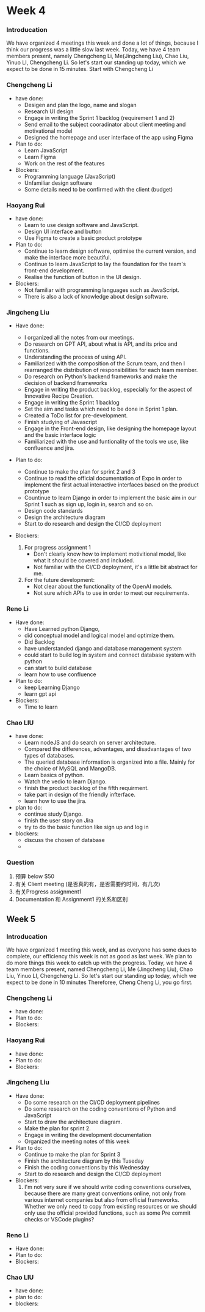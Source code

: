 # Week 4

### Introducation
We have organized 4 meetings this week and done a lot of things, because I think our progress was a little slow last week. Today, we have 4 team members present, namely Chengcheng Li, Me(Jingcheng Liu), Chao Liu, Yinuo LI, Chengcheng Li. So let's start our standing up today, which we expect to be done in 15 minutes. Start with Chengcheng Li

### Chengcheng Li
- have done:
    - Desigen and plan the logo, name and slogan
    - Research UI design
    - Engage in writing the Sprint 1 backlog (requirement 1 and 2)
    - Send email to the subject cooradinator about client meeting and motivational model
    - Designed the homepage and user interface of the app using Figma
- Plan to do:
    - Learn JavaScript
    - Learn Figma
    - Work on the rest of the features
- Blockers:
    - Programming language (JavaScript)
    - Unfamiliar design software
    - Some details need to be confirmed with the client (budget)
    
### Haoyang Rui
- have done:
    - Learn to use design software and JavaScript.
    - Design UI interface and button
    - Use Figma to create a basic product prototype
- Plan to do:
    - Continue to learn design software, optimise the current version, and make the interface more beautiful.
    - Continue to learn JavaScript to lay the foundation for the team's front-end development.
    - Realise the function of button in the UI design.
- Blockers:
    - Not familiar with programming languages such as JavaScript.
    - There is also a lack of knowledge about design software.

### Jingcheng Liu
- Have done:
    - I organized all the notes from our meetings.
    - Do research on GPT API, about what is API, and its price and functions.
    - Understanding the process of using API.
    - Familiarized with the composition of the Scrum team, and then I rearranged the distribution of responsibilities for each team member.
    - Do research on Python's backend frameworks and make the decision of backend frameworks
    - Engage in writing the product backlog, especially for the aspect of Innovative Recipe Creation.
    - Engage in writing the Sprint 1 backlog
    - Set the aim and tasks which need to be done in Sprint 1 plan.
    - Created a ToDo list for pre-development.
    - Finish studying of Javascript
    - Engage in the Front-end design, like designing the homepage layout and the basic interface logic
    - Familiarized with the use and funtionality of the tools we use, like confluence and jira.

- Plan to do:
    - Continue to make the plan for sprint 2 and 3
    - Continue to read the official documentation of Expo in order to implement the first actual interactive interfaces based on the product prototype
    - Countinue to learn Django in order to implement the basic aim in our Sprint 1 such as sign up, login in, search and so on.
    - Design code standards
    - Design the architecture diagram
    - Start to do research and design the CI/CD deployment

- Blockers:
    1. For progress assignment 1
        - Don't clearly know how to implement motivitional model, like what it should be covered and included.
        - Not familiar with the CI/CD deployment, it's a little bit abstract for me.
    2. For the future development:
        - Not clear about the functionality of the OpenAI models. 
        - Not sure which APIs to use in order to meet our requirements.

### Reno Li
- Have done:
    - Have Learned python Django, 
    - did conceptual model and logical model and optimize them.
    - Did Backlog
    - have understanded django and database management system
    - could start to build log in system and connect database system with python
    - can start to build database
    - learn how to use confluence
- Plan to do:
    - keep Learning Django
    - learn gpt api
- Blockers:
    - Time to learn

### Chao LIU
- have done:
    - Learn nodeJS and do search on server architecture. 
    - Compared the differences, advantages, and disadvantages of two types of databases. 
    - The queried database information is organized into a file. Mainly for the choice of MySQL and MangoDB.
    - Learn basics of python.
    - Watch the vedio to learn Django.
    - finish the product backlog of the fifth requirment.
    - take part in design of the friendly infterface.
    - learn how to use the jira.
- plan to do:
    - continue study Django.
    - finish the user story on Jira
    - try to do the basic function like sign up and log in 
- blockers:
    - discuss the chosen of database
    -

### Question
1. 预算 below $50
2. 有关 Client meeting (是否真的有，是否需要约时间，有几次)
3. 有关Progress assignment1
4. Documentation 和 Assignment1 的关系和区别



## Week 5

### Introducation

We have organized 1 meeting this week, and as everyone has some dues to complete, our efficiency this week is not as good as last week. We plan to do more things this week to catch up with the progress. Today, we have 4 team members present, named Chengcheng Li, Me (Jingcheng Liu), Chao Liu, Yinuo LI, Chengcheng Li. So let's start our standing up today, which we expect to be done in 10 minutes Thereforee, Cheng Cheng Li, you go first.

### Chengcheng Li

- have done:
- Plan to do:
- Blockers:

### Haoyang Rui

- have done:
- Plan to do:
- Blockers:

### Jingcheng Liu

- Have done:
  - Do some research on the CI/CD deployment pipelines
  - Do some research on the coding conventions of Python and JavaScript
  - Start to draw the architecture diagram.
  - Make the plan for sprint 2.
  - Engage in writing the development documentation
  - Organized the meeting notes of this week
- Plan to do:
  - Continue to make the plan for Sprint 3
  - Finish the architecture diagram by this Tuseday
  - Finish the coding conventions by this Wednesday
  - Start to do research and design the CI/CD deployment
- Blockers:
  1. I'm not very sure if we should write coding conventions ourselves, because there are many great conventions online, not only from various internet companies but also from official frameworks. Whether we only need to copy from existing resources or we should only use the official provided functions, such as some Pre commit checks or VSCode plugins?

### Reno Li

- Have done:
- Plan to do:
- Blockers:

### Chao LIU

- have done:
- plan to do:
- blockers:

